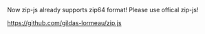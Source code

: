 Now zip-js already supports zip64 format! Please use offical zip-js!

https://github.com/gildas-lormeau/zip.js
